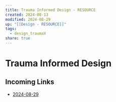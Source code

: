 ```yaml
---
title: Trauma Informed Design - RESOURCE
created: 2024-08-13
modified: 2024-08-29
up: "[[Design - RESOURCE]]"
tags:
  - design_traumaX
share: true
---
```

# Trauma Informed Design
## Incoming Links
- [2024-08-29](../2024-08-29.md)

